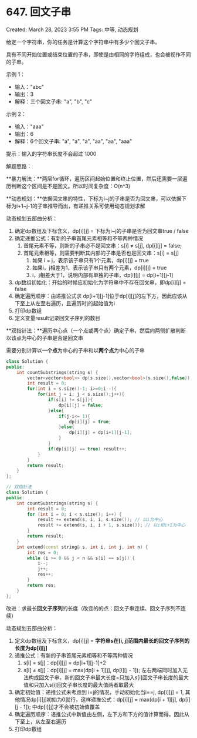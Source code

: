 # 647. 回文子串

Created: March 28, 2023 3:55 PM
Tags: 中等, 动态规划

给定一个字符串，你的任务是计算这个字符串中有多少个回文子串。

具有不同开始位置或结束位置的子串，即使是由相同的字符组成，也会被视作不同的子串。

示例 1：

- 输入："abc"
- 输出：3
- 解释：三个回文子串: "a", "b", "c"

示例 2：

- 输入："aaa"
- 输出：6
- 解释：6个回文子串: "a", "a", "a", "aa", "aa", "aaa"

提示：输入的字符串长度不会超过 1000

解题思路：

**暴力解法：**两层for循环，遍历区间起始位置和终止位置，然后还需要一层遍历判断这个区间是不是回文。所以时间复杂度：O(n^3)

**动态规划：**依据回文串的特性，下标为i~j的子串是否为回文串，可以依据下标为i+1~j-1的子串推导而出，有递推关系可使用动态规划求解

动态规划五部曲分析：

1. 确定dp数组及下标含义，dp[i][j] = 下标为i~j的子串是否为回文串true / false
2. 确定递推公式：有新的子串首尾元素相等和不等两种情况
    1. 首尾元素不等，则新的子串必不是回文串：s[i] ≠ s[j], dp[i][j] = false;
    2. 首尾元素相等，则需要判断其内部的子串是否也是回文串：s[i] = s[j]
        1. 如果 i = j，表示该子串只有1个元素，dp[i][j] = true
        2. 如果i，j相差为1，表示该子串只有两个元素，dp[i][j] = true
        3. i，j相差大于1，说明内部有单独的子串，dp[i][j] = dp[i+1][j-1]
3. dp数组初始化：开始的时候应初始化为字符串中不存在回文串，即dp[i][j] = false
4. 确定遍历顺序：由递推公式求 dp[i+1][j-1]位于dp[i][j]的左下方，因此应该从下至上从左至右遍历，且遍历时j的起始值为i
5. 打印dp数组
6. 定义变量result记录回文子序列的数目

**双指针法：**遍历中心点（一个点或两个点）确定子串，然后向两侧扩散判断以该点为中心的子串是否是回文串

需要分别计算以**一个点**为中心的子串和以**两个点**为中心的子串

```cpp
class Solution {
public:
    int countSubstrings(string s) {
        vector<vector<bool>> dp(s.size(),vector<bool>(s.size(),false));
        int result = 0;
        for(int i = s.size()-1; i>=0;i--){
            for(int j = i; j < s.size();j++){
                if(s[i] != s[j]){
                    dp[i][j] = false;
                }else{
                    if(j-i<= 1){
                        dp[i][j] = true;
                    }else{
                        dp[i][j] = dp[i+1][j-1];
                    }
                }
                if(dp[i][j] == true) result++;
            }
        }
        return result;
    }
};

// 双指针法
class Solution {
public:
    int countSubstrings(string s) {
        int result = 0;
        for (int i = 0; i < s.size(); i++) {
            result += extend(s, i, i, s.size()); // 以i为中心
            result += extend(s, i, i + 1, s.size()); // 以i和i+1为中心
        }
        return result;
    }
    int extend(const string& s, int i, int j, int n) {
        int res = 0;
        while (i >= 0 && j < n && s[i] == s[j]) {
            i--;
            j++;
            res++;
        }
        return res;
    }
};
```

改进：求最长**回文子序列**的长度（改变的的点：回文子串连续、回文子序列不连续）

动态规划五部曲分析：

1. 定义dp数组及下标含义，dp[i][j] = **字符串s在[i, j]范围内最长的回文子序列的长度为dp[i][j]**
2. 递推公式：有新的子串首尾元素相等和不等两种情况
    1. s[i] = s[j]：dp[i][j] = dp[i+1][j-1]+2
    2. s[i] ≠ s[j]：dp[i][j] = max(dp[i + 1][j], dp[i][j - 1]); 左右两端同时加入无法构成回文子串，新的回文子串最大长度=只加入s[i]回文子串长度的最大值和只加入s[i]回文子串长度的最大值两者取最大
3. 确定初始值：递推公式未考虑到 i=j的情况，手动初始化当i==j, dp[i][j] = 1, 其他情况dp[i][j]初始为0就行，这样递推公式：dp[i][j] = max(dp[i + 1][j], dp[i][j - 1]); 中dp[i][j]才不会被初始值覆盖
4. 确定遍历顺序：递推公式中新值由左侧，左下方和下方的值计算而得。因此从下至上，从左至右遍历
5. 打印dp数组
